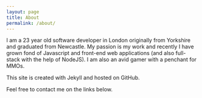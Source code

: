 ```yaml
---
layout: page
title: About
permalink: /about/
---
```


I am a 23 year old software developer in London originally from Yorkshire and graduated from Newcastle.
My passion is my work and recently I have grown fond of Javascript and front-end web applications (and also
full-stack with the help of NodeJS). I am also an avid gamer with a penchant for MMOs.

This site is created with Jekyll and hosted on GitHub.

Feel free to contact me on the links below.
